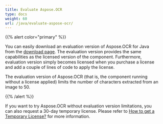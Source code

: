 ```yaml
---
title: Evaluate Aspose.OCR
type: docs
weight: 60
url: /java/evaluate-aspose-ocr/
---
```


{{% alert color="primary" %}}

You can easily download an evaluation version of Aspose.OCR for Java from the [download page](https://repository.aspose.com/repo/com/aspose/aspose-ocr/). The evaluation version provides the same capabilities as the licensed version of the component. Furthermore, evaluation version simply becomes licensed when you purchase a license and add a couple of lines of code to apply the license.

The evaluation version of Aspose.OCR (that is, the component running without a license applied) limits the number of characters extracted from an image to 50.

{{% /alert %}}

If you want to try Aspose.OCR without evaluation version limitations, you can also request a 30-day temporary license. Please refer to [How to get a Temporary License?](https://purchase.aspose.com/temporary-license) for more information.

